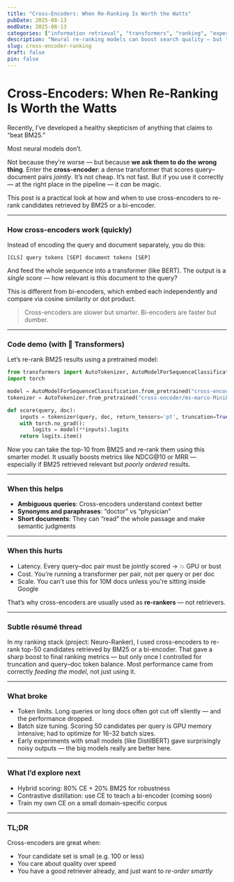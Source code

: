 ```yaml
---
title: "Cross-Encoders: When Re-Ranking Is Worth the Watts"
pubDate: 2025-08-13
modDate: 2025-08-13
categories: ["information retrieval", "transformers", "ranking", "experiments"]
description: "Neural re-ranking models can boost search quality — but they cost time, energy, and precision. When are they worth it?"
slug: cross-encoder-ranking
draft: false
pin: false
---
```


# Cross-Encoders: When Re-Ranking Is Worth the Watts

Recently, I’ve developed a healthy skepticism of anything that claims to “beat BM25.”

Most neural models don’t.

Not because they’re worse — but because **we ask them to do the wrong thing**. Enter the **cross-encoder**: a dense transformer that scores query–document pairs *jointly*. It’s not cheap. It’s not fast. But if you use it correctly — at the right place in the pipeline — it *can* be magic.

This post is a practical look at how and when to use cross-encoders to re-rank candidates retrieved by BM25 or a bi-encoder.

---

### How cross-encoders work (quickly)

Instead of encoding the query and document separately, you do this:

```text
[CLS] query tokens [SEP] document tokens [SEP]
```

And feed the whole sequence into a transformer (like BERT). The output is a *single score* — how relevant is this document to the query?

This is different from bi-encoders, which embed each independently and compare via cosine similarity or dot product.

> Cross-encoders are slower but smarter.
> Bi-encoders are faster but dumber.

---

### Code demo (with 🤗 Transformers)

Let’s re-rank BM25 results using a pretrained model:

```python
from transformers import AutoTokenizer, AutoModelForSequenceClassification
import torch

model = AutoModelForSequenceClassification.from_pretrained("cross-encoder/ms-marco-MiniLM-L-6-v2")
tokenizer = AutoTokenizer.from_pretrained("cross-encoder/ms-marco-MiniLM-L-6-v2")

def score(query, doc):
    inputs = tokenizer(query, doc, return_tensors='pt', truncation=True, max_length=512)
    with torch.no_grad():
        logits = model(**inputs).logits
    return logits.item()
```

Now you can take the top-10 from BM25 and re-rank them using this smarter model. It usually boosts metrics like NDCG\@10 or MRR — especially if BM25 retrieved relevant but *poorly ordered* results.

---

### When this helps

* **Ambiguous queries**: Cross-encoders understand context better
* **Synonyms and paraphrases**: “doctor” vs “physician”
* **Short documents**: They can “read” the whole passage and make semantic judgments

---

### When this hurts

* Latency. Every query–doc pair must be jointly scored → 💥 GPU or bust
* Cost. You’re running a transformer per pair, not per query or per doc
* Scale. You can't use this for 10M docs unless you're sitting inside Google

That’s why cross-encoders are usually used as **re-rankers** — not retrievers.

---

### Subtle résumé thread

In my ranking stack (project: Neuro-Ranker), I used cross-encoders to re-rank top-50 candidates retrieved by BM25 or a bi-encoder. That gave a sharp boost to final ranking metrics — but only once I controlled for truncation and query–doc token balance. Most performance came from correctly *feeding the model*, not just using it.

---

### What broke

* Token limits. Long queries or long docs often got cut off silently — and the performance dropped.
* Batch size tuning. Scoring 50 candidates per query is GPU memory intensive; had to optimize for 16–32 batch sizes.
* Early experiments with small models (like DistilBERT) gave surprisingly noisy outputs — the big models really are better here.

---

### What I’d explore next

* Hybrid scoring: 80% CE + 20% BM25 for robustness
* Contrastive distillation: use CE to teach a bi-encoder (coming soon)
* Train my own CE on a small domain-specific corpus

---

### TL;DR

Cross-encoders are great when:

* Your candidate set is small (e.g. 100 or less)
* You care about quality over speed
* You have a good retriever already, and just want to *re-order smartly*

